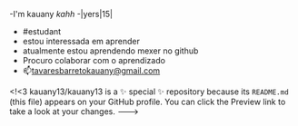 -I'm kauany
*kahh*
-|yers|15|
- #estudant
- estou interessada em aprender
-  atualmente estou aprendendo mexer no github
- Procuro colaborar com o aprendizado
- 📫tavaresbarretokauany@gmail.com

<!<3 
kauany13/kauany13 is a ✨ special ✨ repository because its `README.md` (this file) appears on your GitHub profile.
You can click the Preview link to take a look at your changes.
--->
